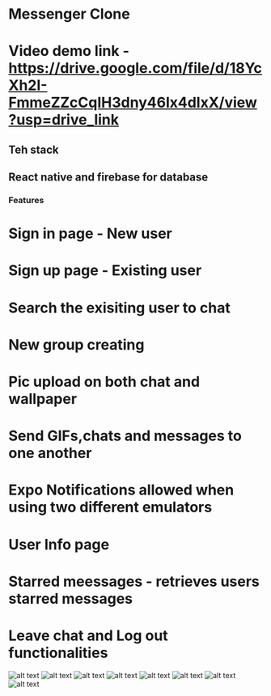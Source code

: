 # Messenger Clone

# Video demo link - https://drive.google.com/file/d/18YcXh2I-FmmeZZcCqIH3dny46lx4dIxX/view?usp=drive_link

## Teh stack
## React native and firebase for database 


### Features
# Sign in page  - New user
# Sign up page  - Existing user
# Search the exisiting user to chat
# New group creating 
# Pic upload on both chat and wallpaper
# Send GIFs,chats and messages to one another
# Expo Notifications allowed when using two different emulators
# User Info page
# Starred meessages - retrieves users starred messages
# Leave chat and Log out functionalities

![alt text](m8.PNG) ![alt text](m1.PNG) 
![alt text](m2.PNG) ![alt text](m3.PNG) 
![alt text](m4.PNG) ![alt text](m5.PNG) 
![alt text](m6.PNG) ![alt text](m7.PNG)
